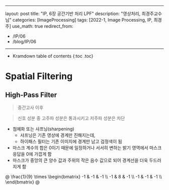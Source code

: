 
---
layout: post
title: "IP, 6장 공간기반 처리 LPF"
description: "영상처리, 최경주교수님"
categories: [ImageProcessing]
tags: [2022-1, Image Processing, IP, 최경주]
use_math: true
redirect_from:
  - /IP/06
  - /blog/IP/06
---

* Kramdown table of contents
{:toc .toc} 

# Spatial Filtering

## High-Pass Filter

> 중간고사 이후

> 신호 성분 중 고주파 성분은 통과시키고 저주파 성분은 차단

- 첨예화 또는 샤프닝(sharpening)
  - 샤프닝은 기존 영상에 경계만 진해지는데,
  - 하이패스 필터는 기존 이미지에 경계만 남고 검정색이 됨
- 마스크 계수의 합은 0이기 때문에 일정하거나 서서히 변하는 밝기 영역에서 마스크 응답을 0에 가깝게 함
-  마스크가 중앙의 큰 양수 값과 주위의 작은 음수 값으로 되어 경계선을 더욱 두드러지게 함

@
\frac{1}{9} \times \begin{bmatrix}
-1 & -1 & -1 \\\ 
-1 & 8 & -1 \\\ 
-1 & -1 & -1 \\\ 
\end{bmatrix}
@

